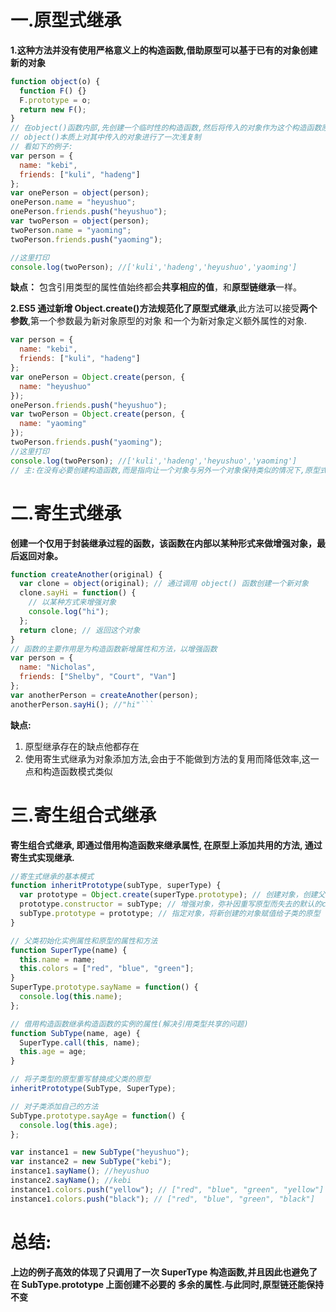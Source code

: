# 一.原型式继承

**1.这种方法并没有使用严格意义上的构造函数,借助原型可以基于已有的对象创建新的对象**

```javascript
function object(o) {
  function F() {}
  F.prototype = o;
  return new F();
}
// 在object()函数内部,先创建一个临时性的构造函数,然后将传入的对象作为这个构造函数原型,最后返回了这个临时类型的一个新实例.
// object()本质上对其中传入的对象进行了一次浅复制
// 看如下的例子:
var person = {
  name: "kebi",
  friends: ["kuli", "hadeng"]
};
var onePerson = object(person);
onePerson.name = "heyushuo";
onePerson.friends.push("heyushuo");
var twoPerson = object(person);
twoPerson.name = "yaoming";
twoPerson.friends.push("yaoming");

//这里打印
console.log(twoPerson); //['kuli','hadeng','heyushuo','yaoming']
```

**缺点：** 包含引用类型的属性值始终都会**共享相应的值**，和**原型链继承**一样。

**2.ES5 通过新增 Object.create()方法规范化了原型式继承**,此方法可以接受**两个参数**,第一个参数最为新对象原型的对象 和一个为新对象定义额外属性的对象.

```javascript
var person = {
  name: "kebi",
  friends: ["kuli", "hadeng"]
};
var onePerson = Object.create(person, {
  name: "heyushuo"
});
onePerson.friends.push("heyushuo");
var twoPerson = Object.create(person, {
  name: "yaoming"
});
twoPerson.friends.push("yaoming");
//这里打印
console.log(twoPerson); //['kuli','hadeng','heyushuo','yaoming']
// 主:在没有必要创建构造函数,而是指向让一个对象与另外一个对象保持类似的情况下,原型式继承完全可以胜任
```

# 二.寄生式继承

**创建一个仅用于封装继承过程的函数，该函数在内部以某种形式来做增强对象，最后返回对象。**

````javascript
function createAnother(original) {
  var clone = object(original); // 通过调用 object() 函数创建一个新对象
  clone.sayHi = function() {
    // 以某种方式来增强对象
    console.log("hi");
  };
  return clone; // 返回这个对象
}
// 函数的主要作用是为构造函数新增属性和方法，以增强函数
var person = {
  name: "Nicholas",
  friends: ["Shelby", "Court", "Van"]
};
var anotherPerson = createAnother(person);
anotherPerson.sayHi(); //"hi"```
````

**缺点:**

1. 原型继承存在的缺点他都存在
2. 使用寄生式继承为对象添加方法,会由于不能做到方法的复用而降低效率,这一点和构造函数模式类似

# 三.寄生组合式继承

**寄生组合式继承, 即通过借用构造函数来继承属性, 在原型上添加共用的方法, 通过寄生式实现继承.**

```javascript
//寄生式继承的基本模式
function inheritPrototype(subType, superType) {
  var prototype = Object.create(superType.prototype); // 创建对象，创建父类原型的一个副本
  prototype.constructor = subType; // 增强对象，弥补因重写原型而失去的默认的constructor 属性
  subType.prototype = prototype; // 指定对象，将新创建的对象赋值给子类的原型
}

// 父类初始化实例属性和原型的属性和方法
function SuperType(name) {
  this.name = name;
  this.colors = ["red", "blue", "green"];
}
SuperType.prototype.sayName = function() {
  console.log(this.name);
};

// 借用构造函数继承构造函数的实例的属性(解决引用类型共享的问题)
function SubType(name, age) {
  SuperType.call(this, name);
  this.age = age;
}

// 将子类型的原型重写替换成父类的原型
inheritPrototype(SubType, SuperType);

// 对子类添加自己的方法
SubType.prototype.sayAge = function() {
  console.log(this.age);
};

var instance1 = new SubType("heyushuo");
var instance2 = new SubType("kebi");
instance1.sayName(); //heyushuo
instance2.sayName(); //kebi
instance1.colors.push("yellow"); // ["red", "blue", "green", "yellow"]
instance1.colors.push("black"); // ["red", "blue", "green", "black"]
```

# 总结:

**上边的例子高效的体现了只调用了一次 SuperType 构造函数,并且因此也避免了在 SubType.prototype 上面创建不必要的 多余的属性.与此同时,原型链还能保持不变**
